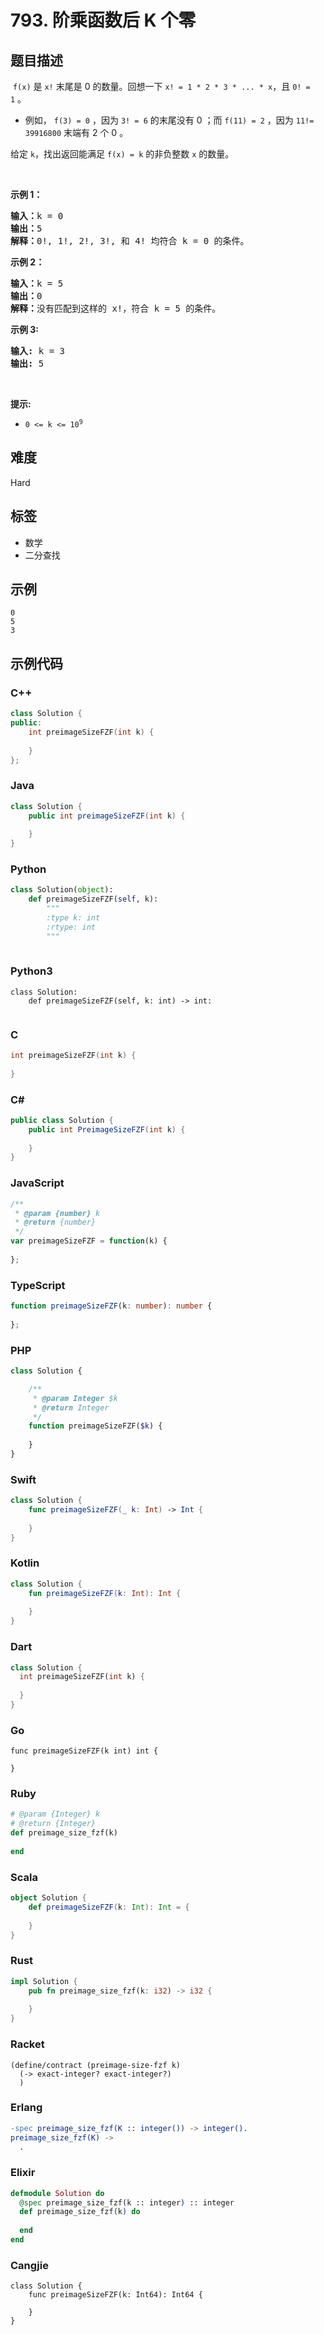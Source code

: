 # 793. 阶乘函数后 K 个零

## 题目描述

<p>&nbsp;<code>f(x)</code>&nbsp;是&nbsp;<code>x!</code>&nbsp;末尾是 0 的数量。回想一下&nbsp;<code>x! = 1 * 2 * 3 * ... * x</code>，且 <code>0! = 1</code>&nbsp;。</p>

<ul>
	<li>例如，&nbsp;<code>f(3) = 0</code>&nbsp;，因为 <code>3! = 6</code> 的末尾没有 0 ；而 <code>f(11) = 2</code>&nbsp;，因为 <code>11!= 39916800</code> 末端有 2 个 0 。</li>
</ul>

<p>给定&nbsp;<code>k</code>，找出返回能满足 <code>f(x) = k</code>&nbsp;的非负整数 <code>x</code>&nbsp;的数量。</p>

<p>&nbsp;</p>

<p><strong>示例 1：</strong><strong> </strong></p>

<pre>
<strong>输入：</strong>k = 0<strong>
输出：</strong>5<strong>
解释：</strong>0!, 1!, 2!, 3!, 和 4!&nbsp;均符合 k = 0 的条件。
</pre>

<p><strong>示例 2：</strong></p>

<pre>
<strong>输入：</strong>k = 5
<strong>输出：</strong>0
<strong>解释：</strong>没有匹配到这样的 x!，符合 k = 5 的条件。</pre>

<p><strong>示例 3:</strong></p>

<pre>
<strong>输入:</strong> k = 3
<strong>输出:</strong> 5
</pre>

<p>&nbsp;</p>

<p><strong>提示:</strong></p>

<ul>
	<li><code>0 &lt;= k &lt;= 10<sup>9</sup></code></li>
</ul>


## 难度

Hard

## 标签

- 数学
- 二分查找

## 示例

```
0
5
3
```

## 示例代码

### C++

```cpp
class Solution {
public:
    int preimageSizeFZF(int k) {
        
    }
};
```

### Java

```java
class Solution {
    public int preimageSizeFZF(int k) {
        
    }
}
```

### Python

```python
class Solution(object):
    def preimageSizeFZF(self, k):
        """
        :type k: int
        :rtype: int
        """
        
```

### Python3

```python3
class Solution:
    def preimageSizeFZF(self, k: int) -> int:
        
```

### C

```c
int preimageSizeFZF(int k) {
    
}
```

### C#

```csharp
public class Solution {
    public int PreimageSizeFZF(int k) {
        
    }
}
```

### JavaScript

```javascript
/**
 * @param {number} k
 * @return {number}
 */
var preimageSizeFZF = function(k) {
    
};
```

### TypeScript

```typescript
function preimageSizeFZF(k: number): number {
    
};
```

### PHP

```php
class Solution {

    /**
     * @param Integer $k
     * @return Integer
     */
    function preimageSizeFZF($k) {
        
    }
}
```

### Swift

```swift
class Solution {
    func preimageSizeFZF(_ k: Int) -> Int {
        
    }
}
```

### Kotlin

```kotlin
class Solution {
    fun preimageSizeFZF(k: Int): Int {
        
    }
}
```

### Dart

```dart
class Solution {
  int preimageSizeFZF(int k) {
    
  }
}
```

### Go

```golang
func preimageSizeFZF(k int) int {
    
}
```

### Ruby

```ruby
# @param {Integer} k
# @return {Integer}
def preimage_size_fzf(k)
    
end
```

### Scala

```scala
object Solution {
    def preimageSizeFZF(k: Int): Int = {
        
    }
}
```

### Rust

```rust
impl Solution {
    pub fn preimage_size_fzf(k: i32) -> i32 {
        
    }
}
```

### Racket

```racket
(define/contract (preimage-size-fzf k)
  (-> exact-integer? exact-integer?)
  )
```

### Erlang

```erlang
-spec preimage_size_fzf(K :: integer()) -> integer().
preimage_size_fzf(K) ->
  .
```

### Elixir

```elixir
defmodule Solution do
  @spec preimage_size_fzf(k :: integer) :: integer
  def preimage_size_fzf(k) do
    
  end
end
```

### Cangjie

```cangjie
class Solution {
    func preimageSizeFZF(k: Int64): Int64 {

    }
}
```

